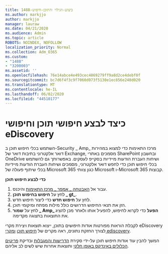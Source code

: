 ```yaml
---
title: 1488-ביצוע-הגילוי והתוכן-חיפוש
ms.author: markjjo
author: markjjo
manager: lauraw
ms.date: 04/21/2020
ms.audience: Admin
ms.topic: article
ROBOTS: NOINDEX, NOFOLLOW
localization_priority: Normal
ms.collection: Adm_O365
ms.custom:
- "1488"
- "3200003"
ms.assetid: ''
ms.openlocfilehash: 76e14abce4e493cec4869279ff9a8d2ce4debf0f
ms.sourcegitcommit: bc7d6f4f3c9f7060d073f5130e1ec856e248d020
ms.translationtype: MT
ms.contentlocale: he-IL
ms.lasthandoff: 06/02/2020
ms.locfileid: "44510177"
---
```

# <a name="how-to-perform-content-searches-and-ediscovery-searches"></a>כיצד לבצע חיפושי תוכן וחיפושי eDiscovery

השתמש בכלי חיפוש תוכן ב-Security _ Amp_ מרכז התאימות כדי למצוא במהירות דואר אלקטרוני בתיבות דואר של Exchange, מסמכים באתרי SharePoint ובחשבון OneDrive ושיחות העברת הודעות מיידיות בסקייפ לעסקים. באפשרותך גם להשתמש בכלי חיפוש תוכן כדי לחפש דואר אלקטרוני, מסמכים ושיחות העברת הודעות מיידיות בכלי שיתוף פעולה של Microsoft 365 כגון צוותי Microsoft ו-Microsoft 365 קבוצות.

**כדי לבצע חיפוש תוכן**

1. עבור אל [האבטחה _ אמפר _ מרכז התאימות](https://protection.office.com) והיכנס.
2. לחץ על **חיפוש בחיפוש תוכן _ gt_**.
3. לחץ על **חיפוש חדש** כדי ליצור חיפוש חדש.
4. הזן את תנאי החיפוש הדרושים כולל מילות מפתח ומיקומי תוכן.  
5. לחץ על **שמור _ Amp_ הפעל** כדי לקרוא לחיפוש, להפעיל אותו ולאחר מכן להציג את התוצאות בתצוגה מקדימה.

לקבלת הוראות מפורטות אודות חיפושים בתוכן, ייצוא תוצאות ויצירת מקרי eDiscovery לצורך החזקת נתונים, ראה מקרים של [חיפוש תוכן](https://docs.microsoft.com/microsoft-365/compliance/content-search) [ומקרי ediscovery](https://docs.microsoft.com/microsoft-365/compliance/ediscovery-cases).

המשך להבין עוד אודות חיפוש תוכן על-ידי סקירת [הדרישות והמגבלות](https://docs.microsoft.com/microsoft-365/compliance/limits-for-content-search) ובדיקת [פריטים הכלולים באינדקס באופן חלקי](https://docs.microsoft.com/microsoft-365/compliance/investigating-partially-indexed-items-in-ediscovery) ותוצאות אחרות שיש לשים לב אליהם.